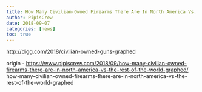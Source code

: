 ```yaml
---
title: How Many Civilian-Owned Firearms There Are In North America Vs. The Rest Of The World, Graphed
author: PipisCrew
date: 2018-09-07
categories: [news]
toc: true
---
```


http://digg.com/2018/civilian-owned-guns-graphed

origin - https://www.pipiscrew.com/2018/09/how-many-civilian-owned-firearms-there-are-in-north-america-vs-the-rest-of-the-world-graphed/ how-many-civilian-owned-firearms-there-are-in-north-america-vs-the-rest-of-the-world-graphed